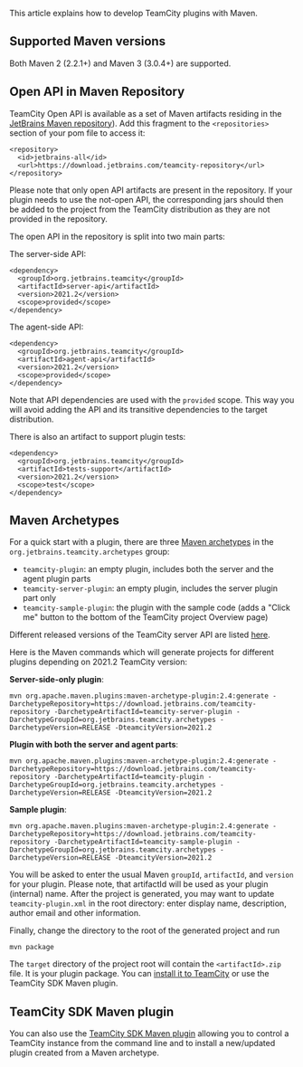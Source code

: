 [//]: # (title: Developing Plugins Using Maven)
[//]: # (auxiliary-id: Developing+Plugins+Using+Maven.html)

This article explains how to develop TeamCity plugins with Maven.

## Supported Maven versions

Both Maven 2 (2.2.1\+) and Maven 3 (3.0.4\+) are supported.

## Open API in Maven Repository

TeamCity Open API is available as a set of Maven artifacts residing in the [JetBrains Maven repository](https://download.jetbrains.com/teamcity-repository)). Add this fragment to the `<repositories>` section of your pom file to access it:


```shell
<repository>
  <id>jetbrains-all</id>
  <url>https://download.jetbrains.com/teamcity-repository</url>
</repository>

```



Please note that only open API artifacts are present in the repository. If your plugin needs to use the not-open API, the corresponding jars should then be added to the project from the TeamCity distribution as they are not provided in the repository.

The open API in the repository is split into two main parts:

The server-side API:


```shell
<dependency>
  <groupId>org.jetbrains.teamcity</groupId>
  <artifactId>server-api</artifactId>
  <version>2021.2</version>
  <scope>provided</scope>
</dependency>

```



The agent-side API:


```shell
<dependency>
  <groupId>org.jetbrains.teamcity</groupId>
  <artifactId>agent-api</artifactId>
  <version>2021.2</version>
  <scope>provided</scope>
</dependency>

```


Note that API dependencies are used with the `provided` scope. This way you will avoid adding the API and its transitive dependencies to the target distribution.

There is also an artifact to support plugin tests:


```shell
<dependency>
  <groupId>org.jetbrains.teamcity</groupId>
  <artifactId>tests-support</artifactId>
  <version>2021.2</version>
  <scope>test</scope>
</dependency>

```



## Maven Archetypes

For a quick start with a plugin, there are three [Maven archetypes](http://maven.apache.org/guides/introduction/introduction-to-archetypes.html) in the `org.jetbrains.teamcity.archetypes` group:
* `teamcity-plugin`: an empty plugin, includes both the server and the agent plugin parts
* `teamcity-server-plugin`: an empty plugin, includes the server plugin part only
* `teamcity-sample-plugin`: the plugin with the sample code (adds a "Click me" button to the bottom of the TeamCity project Overview page)

Different released versions of the TeamCity server API are listed [here](https://download.jetbrains.com/teamcity-repository/org/jetbrains/teamcity/server-api/).

Here is the Maven commands which will generate projects for different plugins depending on 2021.2 TeamCity version:

__Server-side-only plugin__:

```shell
mvn org.apache.maven.plugins:maven-archetype-plugin:2.4:generate -DarchetypeRepository=https://download.jetbrains.com/teamcity-repository -DarchetypeArtifactId=teamcity-server-plugin -DarchetypeGroupId=org.jetbrains.teamcity.archetypes -DarchetypeVersion=RELEASE -DteamcityVersion=2021.2

```

__Plugin with both the server and agent parts__:

```shell
mvn org.apache.maven.plugins:maven-archetype-plugin:2.4:generate -DarchetypeRepository=https://download.jetbrains.com/teamcity-repository -DarchetypeArtifactId=teamcity-plugin -DarchetypeGroupId=org.jetbrains.teamcity.archetypes -DarchetypeVersion=RELEASE -DteamcityVersion=2021.2

```

__Sample plugin__:

```shell
mvn org.apache.maven.plugins:maven-archetype-plugin:2.4:generate -DarchetypeRepository=https://download.jetbrains.com/teamcity-repository -DarchetypeArtifactId=teamcity-sample-plugin -DarchetypeGroupId=org.jetbrains.teamcity.archetypes -DarchetypeVersion=RELEASE -DteamcityVersion=2021.2

```

You will be asked to enter the usual Maven `groupId`, `artifactId`, and `version` for your plugin. Please note, that artifactId will be used as your plugin (internal) name. After the project is generated, you may want to update `teamcity-plugin.xml` in the root directory: enter display name, description, author email and other information.

Finally, change the directory to the root of the generated project and run

```shell
mvn package

```

The `target` directory of the project root will contain the `<artifactId>.zip` file. It is your plugin package. You can [install it to TeamCity](https://www.jetbrains.com/help/teamcity/?installing-additional-plugins) or use the TeamCity SDK Maven plugin.

## TeamCity SDK Maven plugin 

You can also use the [TeamCity SDK Maven plugin](https://github.com/nskvortsov/teamcity-sdk-maven-plugin) allowing you to control a TeamCity instance from the command line and to install a new/updated plugin created from a Maven archetype.